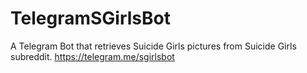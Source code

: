 # TelegramSGirlsBot
A Telegram Bot that retrieves Suicide Girls pictures from Suicide Girls subreddit. https://telegram.me/sgirlsbot